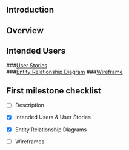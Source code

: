 ## Introduction


## Overview

## Intended Users

###[User Stories](user-stories.md)  
###[Entity Relationship Diagram](erd.md)
###[Wireframe](wireframe.md)

## First milestone checklist
* [ ] Description
* [X] Intended Users & User Stories
* [X] Entity Relationship Diagrams
* [ ] Wireframes






